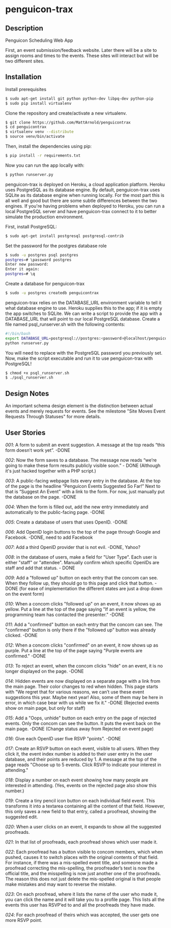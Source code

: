 penguicon-trax
==============

## Description

Penguicon Scheduling Web App

First, an event submission/feedback website. Later there will be a site to assign rooms and times to the events. These sites will interact but will be two different sites.

## Installation

Install prerequisites

```sh
$ sudo apt-get install git python python-dev libpq-dev python-pip
$ sudo pip install virtualenv
```


Clone the repository and create/activate a new virtualenv.

```sh
$ git clone https://github.com/MattArnold/penguicontrax
$ cd penguicontrax
$ virtualenv venv --distribute
$ source venv/bin/activate
```

Then, install the dependencies using pip:

```sh
$ pip install -r requirements.txt
```

Now you can run the app locally with:

```sh
$ python runserver.py
```

penguicon-trax is deployed on Heroku, a cloud application platform. Heroku uses PostgreSQL as its database engine. By default, penguicon-trax uses SQLite as its database engine when running locally. For the most part this is all well and good but there are some subtle differences between the two engines. If you're having problems when deployed to Heroku, you can run a local PostgreSQL server and have penguicon-trax connect to it to better simulate the production environment.

First, install PostgreSQL:

```sh
$ sudo apt-get install postgresql postgresql-contrib
```

Set the password for the postgres database role
```sh
$ sudo -u postgres psql postgres
postgres=# \password postgres
Enter new password:
Enter it again:
postgres=# \q
```

Create a database for penguicon-trax

```sh
$ sudo -u postgres createdb penguicontrax
```

penguicon-trax relies on the DATABASE_URL environment variable to tell it what database engine to use. Heroku supplies this to the app; if it is empty the app switches to SQLite. We can write a script to provide the app with a DATABASE_URL that will point to our local PostgreSQL database. Create a file named psql_runserver.sh with the following contents:

```sh
#!/bin/bash
export DATABASE_URL=postgresql://postgres:<password>@localhost/penguicontrax
python runserver.py
```

You will need to replace <password> with the PostgreSQL password you previously set. Now, make the script executable and run it to use penguicon-trax with PostgreSQL!

```sh
$ chmod +x psql_runserver.sh
$ ./psql_runserver.sh
```

## Design Notes

An important schema design element is the distinction between actual events and merely requests for events. See the milestone "Site Moves Event Requests Through Statuses" for more details.

## User Stories

*001*: A form to submit an event suggestion. A message at the top reads “this form doesn’t work yet”. -DONE

*002*: Now the form saves to a database. The message now reads “we’re going to make these form results publicly visible soon.” - DONE (Although it's just hacked together with a PHP script.)

*003*: A public-facing webpage lists every entry in the database. At the top of the page is the headline “Penguicon Events Suggested So Far!” Next to that is “Suggest An Event” with a link to the form. For now, just manually put the database on the page. -DONE
 
*004*: When the form is filled out, add the new entry immediately and automatically to the public-facing page. -DONE

*005*: Create a database of users that uses OpenID. -DONE

*006*: Add OpenID login buttons to the top of the page through Google and Facebook. -DONE, need to add Facebook

*007*: Add a third OpenID provider that is not evil. -DONE, Yahoo?

*008*: in the database of users, make a field for "User Type". Each user is either "staff" or "attendee". Manually confirm which specific OpenIDs are staff and add that status. - DONE

*009*: Add a "followed up" button on each entry that the concom can see. When they follow up, they should go to this page and click that button. -DONE (for ease of implementation the different states are just a drop down on the event form)

*010*: When a concom clicks "followed up" on an event, it now shows up as yellow. Put a line at the top of the page saying "If an event is yellow, the programming team has contacted the presenter."  -DONE

*011*: Add a "confirmed" button on each entry that the concom can see. The "confirmed" button is only there if the "followed up" button was already clicked. -DONE

*012*: When a concom clicks "confirmed" on an event, it now shows up as purple. Put a line at the top of the page saying "Purple events are confirmed." -DONE

*013*: To reject an event, when the concom clicks "hide" on an event, it is no longer displayed on the page. -DONE

*014*: Hidden events are now displayed on a separate page with a link from the main page. Their color changes to red when hidden. This page starts with "We regret that for various reasons, we can’t use these event suggestions this year. Maybe next year! Also, some of them may be here in error, in which case bear with us while we fix it." -DONE (Rejected events show on main page, but only for staff)

*015*: Add a "Oops, unhide" button on each entry on the page of rejected events. Only the concom can see the button. It puts the event back on the main page.  -DONE (Change status away from Rejected on event page)

*016*: Give each OpenID user five RSVP "points". -DONE

*017*: Create an RSVP button on each event, visible to all users. When they click it, the event index number is added to their user entry in the user database, and their points are reduced by 1. A message at the top of the page reads "Choose up to 5 events. Click RSVP to indicate your interest in attending."

*018*: Display a number on each event showing how many people are interested in attending. (Yes, events on the rejected page also show this number.)

*019*: Create a tiny pencil icon button on each individual field event. This transforms it into a textarea containing all the content of that field. However, this only saves a new field to that entry, called a proofread, showing the suggested edit.

*020*: When a user clicks on an event, it expands to show all the suggested proofreads.

*021*: In that list of proofreads, each proofread shows which user made it.

*022*: Each proofread has a button visible to concom members, which when pushed, causes it to switch places with the original contents of that field. For instance, if there was a mis-spelled event title, and someone made a proofread correcting the mis-spelling, the proofreader’s text is now the official title, and the misspelling is now just another one of the proofreads. The reason this does not just delete the mis-spelled original is that people make mistakes and may want to reverse the mistake.

*023*: On each proofread, where it lists the name of the user who made it, you can click the name and it will take you to a profile page. This lists all the events this user has RSVP’ed to and all the proofreads they have made.

*024*: For each proofread of theirs which was accepted, the user gets one more RSVP point. 
